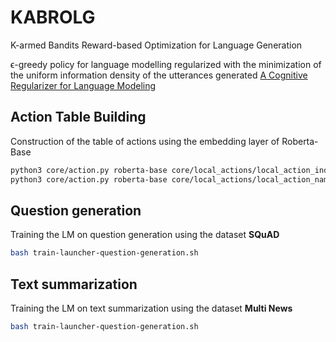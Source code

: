 # KABROLG
K-armed Bandits Reward-based Optimization for Language Generation

ϵ-greedy policy for language modelling regularized with the minimization of the uniform information density of the utterances generated [A Cognitive Regularizer for Language Modeling](https://arxiv.org/abs/2105.07144)

## Action Table Building
Construction of the table of actions using the embedding layer of Roberta-Base
```sh
python3 core/action.py roberta-base core/local_actions/local_action_index.csv --name=index
python3 core/action.py roberta-base core/local_actions/local_action_name.csv --name=name
```

## Question generation
Training the LM on question generation using the dataset **SQuAD**
```sh
bash train-launcher-question-generation.sh
```

## Text summarization
Training the LM on text summarization using the dataset **Multi News**
```sh
bash train-launcher-question-generation.sh
```
